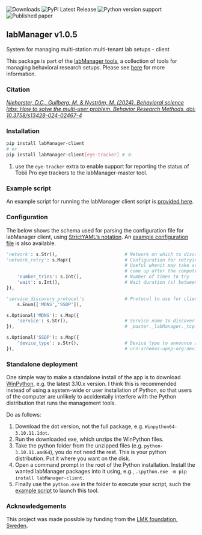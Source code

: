 ![Downloads](https://static.pepy.tech/badge/labManager-client) ![PyPI Latest Release](https://img.shields.io/pypi/v/labManager-client.svg) ![Python version support](https://img.shields.io/pypi/pyversions/labManager-client.svg) ![Published paper](https://zenodo.org/badge/DOI/10.3758/s13428-024-02467-4.svg)

## labManager v1.0.5
System for managing multi-station multi-tenant lab setups - client

This package is part of the [labManager tools](https://github.com/dcnieho/labManager/tree/master), a collection of tools for managing behavioral research setups. Please see [here](https://github.com/dcnieho/labManager/tree/master) for more information.

### Citation
[_Niehorster, D.C., Gullberg, M. & Nyström, M. (2024). Behavioral science labs: How to solve the multi-user problem. Behavior Research Methods. doi: 10.3758/s13428-024-02467-4_](https://doi.org/10.3758/s13428-024-02467-4)

### Installation
```bash
pip install labManager-client
# or
pip install labManager-client[eye-tracker] # ①
```
1. use the `eye-tracker` extra to enable support for reporting the status of Tobii Pro eye trackers to the labManager-master tool.

### Example script
An example script for running the labManager client script is [provided here](https://github.com/dcnieho/labManager/tree/master/example-scripts/client.py).

### Configuration
The below shows the schema used for parsing the configuration file for labManager client, using [StrictYAML’s notation](https://hitchdev.com/strictyaml/).
An [example configuration file](https://github.com/dcnieho/labManager/tree/master/example-configs/client.yaml) is also available.

```python
'network': s.Str(),                         # Network on which to discover clients, e.g. 10.0.1.0/24
'network_retry': s.Map({                    # Configuration for retrying to get network connection on startup.
                                            # Useful whenit may take some time for the network connection to
                                            # come up after the computer station starts
    'number_tries': s.Int(),                # Number of times to try
    'wait': s.Int(),                        # Wait duration (s) between tries
}),

'service_discovery_protocol':               # Protocol to use for client discovery, MDNS or SSDP
    s.Enum(['MDNS','SSDP']),

s.Optional('MDNS'): s.Map({
    'service': s.Str(),                     # Service name to discover when using MDNS, e.g.,
}),                                         # _master._labManager._tcp.local.

s.Optional('SSDP'): s.Map({
    'device_type': s.Str(),                 # Device type to announce and listen for when using SSDP, e.g.,
}),                                         # urn:schemas-upnp-org:device:labManager
```

### Standalone deployment
One simple way to make a standalone install of the app is to download [WinPython](https://winpython.github.io/), e.g. the latest 3.10.x version.
I think this is recommended instead of using a system-wide or user installation of Python, so that users of the computer are unlikely to accidentally interfere with the Python distribution that runs the management tools.

Do as follows:

1. Download the dot version, not the full package, e.g. `Winpython64-3.10.11.1dot`.
2. Run the downloaded exe, which unzips the WinPython files.
3. Take the python folder from the unzipped files (e.g. `python-3.10.11.amd64`), you do not need the rest. This is your python distribution. Put it where you want on the disk.
4. Open a command prompt in the root of the Python installation. Install the wanted labManager packages into it using, e.g., `.\python.exe -m pip install labManager-client`.
5. Finally use the `python.exe` in the folder to execute your script, such the [example script](https://github.com/dcnieho/labManager/tree/master/example-scripts/client.py) to launch this tool.

### Acknowledgements

This project was made possible by funding from the [LMK foundation, Sweden](https://lmkstiftelsen.se/).
